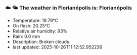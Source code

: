 ### ☁️ 🌤️  The weather in Florianópolis is: Florianópolis

- Temperature: 19.79°C
- On flesh: 20.25°C
- Relative air humidity: 93%
- Rain: 0.0 mm
- Description: Broken clouds
- last updated: 2025-10-26T11:12:52.952236
